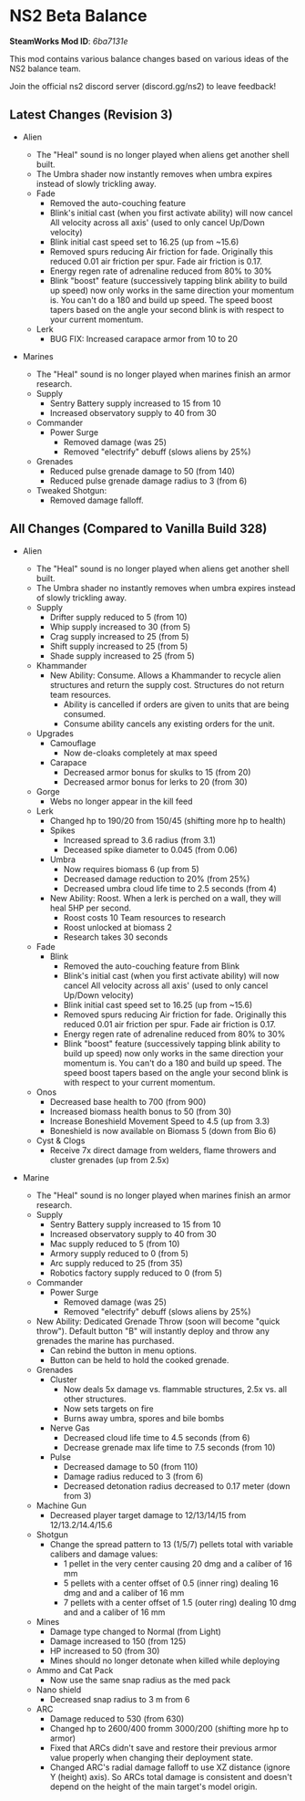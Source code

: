 # NS2 Beta Balance
**SteamWorks Mod ID**: *6ba7131e*

This mod contains various balance changes based on various ideas of the NS2 balance team.

Join the official ns2 discord server (discord.gg/ns2) to leave feedback!

## Latest Changes (Revision 3)
- Alien
    - The "Heal" sound is no longer played when aliens get another shell built.
    - The Umbra shader now instantly removes when umbra expires instead of slowly trickling away.
    - Fade
        - Removed the auto-couching feature
        - Blink's initial cast (when you first activate ability) will now cancel All velocity across all axis' (used to only cancel Up/Down velocity)
        - Blink initial cast speed set to 16.25 (up from ~15.6)
        - Removed spurs reducing Air friction for fade. Originally this reduced 0.01 air friction per spur. Fade air friction is 0.17.
        - Energy regen rate of adrenaline reduced from 80% to 30%
        - Blink "boost" feature (successively tapping blink ability to build up speed) now only works in the same direction your momentum is. You can't do a 180 and build up speed. The speed boost tapers based on the angle your second blink is with respect to your current momentum. 
    - Lerk
        - BUG FIX: Increased carapace armor from 10 to 20

- Marines
    - The "Heal" sound is no longer played when marines finish an armor research.
    - Supply
        - Sentry Battery supply increased to 15 from 10
        - Increased observatory supply to 40 from 30
    - Commander
        - Power Surge
            - Removed damage (was 25)
            - Removed "electrify" debuff (slows aliens by 25%)
    - Grenades
        - Reduced pulse grenade damage to 50 (from 140)
        - Reduced pulse grenade damage radius to 3 (from 6)
    - Tweaked Shotgun:
        - Removed damage falloff.

## All Changes (Compared to Vanilla Build 328)
- Alien
    - The "Heal" sound is no longer played when aliens get another shell built.
    - The Umbra shader no instantly removes when umbra expires instead of slowly trickling away.
    - Supply
        - Drifter supply reduced to 5 (from 10)
        - Whip supply increased to 30 (from 5)
        - Crag supply increased to 25 (from 5)
        - Shift supply increased to 25 (from 5)
        - Shade supply increased to 25 (from 5)
    - Khammander
        - New Ability: Consume. Allows a Khammander to recycle alien structures and return the supply cost. Structures do not return team resources. 
            - Ability is cancelled if orders are given to units that are being consumed.
            - Consume ability cancels any existing orders for the unit.
    - Upgrades
        - Camouflage
            - Now de-cloaks completely at max speed
        - Carapace
            - Decreased armor bonus for skulks to 15 (from 20)
            - Decreased armor bonus for lerks to 20 (from 30)
    - Gorge
        - Webs no longer appear in the kill feed
    - Lerk
        - Changed hp to 190/20 from 150/45 (shifting more hp to health)
        - Spikes
            - Increased spread to 3.6 radius (from 3.1)
            - Deceased spike diameter to 0.045 (from 0.06)
        - Umbra
            - Now requires biomass 6 (up from 5)
            - Decreased damage reduction to 20% (from 25%)
            - Decreased umbra cloud life time to 2.5 seconds (from 4)
        - New Ability: Roost. When a lerk is perched on a wall, they will heal 5HP per second.
            - Roost costs 10 Team resources to research
            - Roost unlocked at biomass 2
            - Research takes 30 seconds
    - Fade
        - Blink
            - Removed the auto-couching feature from Blink
            - Blink's initial cast (when you first activate ability) will now cancel All velocity across all axis' (used to only cancel Up/Down velocity)
            - Blink initial cast speed set to 16.25 (up from ~15.6)
            - Removed spurs reducing Air friction for fade. Originally this reduced 0.01 air friction per spur. Fade air friction is 0.17.
            - Energy regen rate of adrenaline reduced from 80% to 30%
            - Blink "boost" feature (successively tapping blink ability to build up speed) now only works in the same direction your momentum is. You can't do a 180 and build up speed. The speed boost tapers based on the angle your second blink is with respect to your current momentum. 
    - Onos
        - Decreased base health to 700 (from 900)
        - Increased biomass health bonus to 50 (from 30)
        - Increase Boneshield Movement Speed to 4.5 (up from 3.3)
        - Boneshield is now available on Biomass 5 (down from Bio 6)
    - Cyst & Clogs
        - Receive 7x direct damage from welders, flame throwers and cluster grenades (up from 2.5x)
    
- Marine
    - The "Heal" sound is no longer played when marines finish an armor research.
    - Supply
        - Sentry Battery supply increased to 15 from 10
        - Increased observatory supply to 40 from 30
        - Mac supply reduced to 5 (from 10)
        - Armory supply reduced to 0 (from 5)
        - Arc supply reduced to 25 (from 35)
        - Robotics factory supply reduced to 0 (from 5)
    - Commander
        - Power Surge
            - Removed damage (was 25)
            - Removed "electrify" debuff (slows aliens by 25%)
    - New Ability: Dedicated Grenade Throw (soon will become "quick throw"). Default button "B" will instantly deploy and throw any grenades the marine has purchased. 
        - Can rebind the button in menu options.
        - Button can be held to hold the cooked grenade.
    - Grenades
        - Cluster
            - Now deals 5x damage vs. flammable structures, 2.5x vs. all other structures.
            - Now sets targets on fire
            - Burns away umbra, spores and bile bombs
        - Nerve Gas
            - Decreased cloud life time to 4.5 seconds (from 6)
            - Decrease grenade max life time to 7.5 seconds (from 10)
        - Pulse
            - Decreased damage to 50 (from 110)
            - Damage radius reduced to 3 (from 6)
            - Decreased detonation radius decreased to 0.17 meter (down from 3)
    - Machine Gun
        - Decreased player target damage to 12/13/14/15 from 12/13.2/14.4/15.6
    - Shotgun 
        - Change the spread pattern to 13 (1/5/7) pellets total with variable calibers and damage values:
            - 1 pellet in the very center causing 20 dmg and a caliber of 16 mm
            - 5 pellets with a center offset of 0.5 (inner ring) dealing 16 dmg and and a caliber of 16 mm
            - 7 pellets with a center offset of 1.5 (outer ring) dealing 10 dmg and and a caliber of 16 mm
    - Mines
        - Damage type changed to Normal (from Light)
        - Damage increased to 150 (from 125)
        - HP increased to 50 (from 30)
        - Mines should no longer detonate when killed while deploying
    - Ammo and Cat Pack
        - Now use the same snap radius as the med pack
    - Nano shield
        - Decreased snap radius to 3 m from 6
    - ARC
        - Damage reduced to 530 (from 630)
        - Changed hp to 2600/400 fromm 3000/200 (shifting more hp to armor)
        - Fixed that ARCs didn't save and restore their previous armor value properly when changing their deployment state.
        - Changed ARC's radial damage falloff to use XZ distance (ignore Y (height) axis). So ARCs total damage is consistent and doesn't depend on the height of the main target's model origin.
